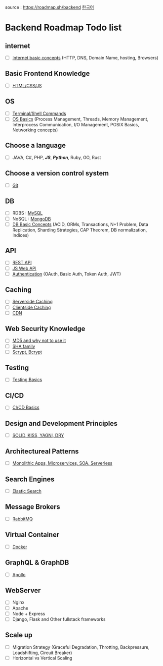 source : https://roadmap.sh/backend
[한국어](https://github.com/roselidev/Studylog/blob/master/Web/README.ko.md)

# Backend Roadmap Todo list

## internet
- [ ] [Internet basic concepts](https://open.lib.umn.edu/informationsystems/chapter/12-2-internet-101-understanding-how-the-internet-works/) (HTTP, DNS, Domain Name, hosting, Browsers)

## Basic Frontend Knowledge
- [ ] [HTML/CSS/JS](https://www.w3schools.com/html/default.asp)

## OS
- [ ] [Terminal/Shell Commands](https://www.liquidweb.com/kb/basic-bash-shell-commands-a-cli-tutorial/)
- [ ] [OS Basics](https://www.ics.uci.edu/~ics143/lectures.html) (Process Management, Threads, Memory Management, Interprocess Communication, I/O Management, POSIX Basics, Networking concepts)

## Choose a language
- [ ] JAVA, C#, PHP, ***JS***, ***Python***, Ruby, GO, Rust

## Choose a version control system
- [ ] [Git](https://guides.github.com/introduction/git-handbook/)

## DB
- [ ] RDBS : [MySQL](https://www.w3schools.com/sql/default.asp)
- [ ] NoSQL : [MongoDB](https://www.w3schools.com/python/python_mongodb_getstarted.asp)
- [ ] [DB Basic Concepts](https://courses.cs.washington.edu/courses/csep544/10au/Calendar.htm) (ACID, ORMs, Transactions, N+1 Problem, Data Replication, Sharding Strategies, CAP Theorem, DB normalization, Indices)

## API
- [ ] [REST API](https://www.w3schools.in/restful-web-services/intro/)
- [ ] [JS Web API](https://www.w3schools.com/js/js_api_intro.asp)
- [ ] [Authentication](https://www.tutorialspoint.com/oauth2.0/index.htm) (OAuth, Basic Auth, Token Auth, JWT)
  
## Caching
- [ ] [Serverside Caching](https://en.wikipedia.org/wiki/Web_cache)
- [ ] [Clientside Caching](https://en.wikipedia.org/wiki/Web_cache)
- [ ] [CDN](https://en.wikipedia.org/wiki/Content_delivery_network)

## Web Security Knowledge
- [ ] [MD5 and why not to use it](https://www.codeproject.com/Articles/11401/Good-Bye-MD5)
- [ ] [SHA family](https://en.wikipedia.org/wiki/Secure_Hash_Algorithms)
- [ ] [Scrypt, Bcrypt](https://medium.com/analytics-vidhya/password-hashing-pbkdf2-scrypt-bcrypt-and-argon2-e25aaf41598e)

## Testing
- [ ] [Testing Basics](https://en.wikipedia.org/wiki/Software_testing)

## CI/CD
- [ ] [CI/CD Basics](https://www.infoworld.com/article/3271126/what-is-cicd-continuous-integration-and-continuous-delivery-explained.html)

## Design and Development Principles
- [ ] [SOLID, KISS, YAGNI, DRY](https://siderite.dev/blog/solid-principles-plus-dry-yagni-kiss.html/)

## Architectureal Patterns
- [ ] [Monolithic Apps, Microservices, SOA, Serverless](https://rubygarage.org/blog/monolith-soa-microservices-serverless)

## Search Engines
- [ ] [Elastic Search](https://www.elastic.co/guide/index.html?ultron=B-Stack-Trials-AMER-CA-Exact&gambit=Elasticsearch-Documentation&blade=adwords-s&hulk=cpc&Device=c&thor=elasticsearch%20docs&gclid=Cj0KCQiA4feBBhC9ARIsABp_nbUMza_1z4xm7bCT7s9_dPmepJI9swbHSV-zfDagKIo6CLM3dsevXQMaAkPyEALw_wcB)

## Message Brokers
- [ ] [RabbitMQ](https://www.rabbitmq.com/documentation.html)

## Virtual Container
- [ ] [Docker](https://docs.docker.com/)

## GraphQL & GraphDB
- [ ] [Apollo](https://www.apollographql.com/docs/)

## WebServer
- [ ] Nginx
- [ ] Apache
- [ ] Node + Express
- [ ] Django, Flask and Other fullstack frameworks

## Scale up
- [ ] Migration Strategy (Graceful Degradation, Throtting, Backpressure, Loadshifting, Circuit Breaker)
- [ ] Horizontal vs Vertical Scaling